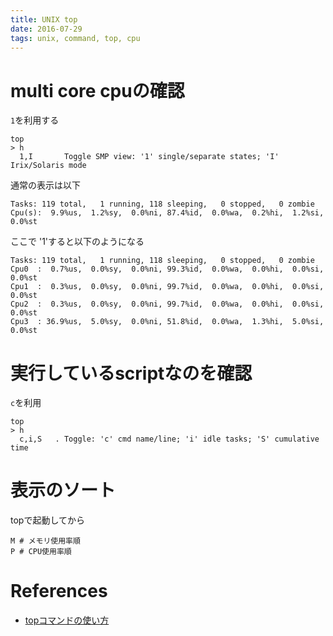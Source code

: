 ```yaml
---
title: UNIX top
date: 2016-07-29
tags: unix, command, top, cpu
---
```



# multi core cpuの確認

`1`を利用する

```
top
> h
  1,I       Toggle SMP view: '1' single/separate states; 'I' Irix/Solaris mode
```

通常の表示は以下

```
Tasks: 119 total,   1 running, 118 sleeping,   0 stopped,   0 zombie
Cpu(s):  9.9%us,  1.2%sy,  0.0%ni, 87.4%id,  0.0%wa,  0.2%hi,  1.2%si,  0.0%st
```

ここで '1'すると以下のようになる

```
Tasks: 119 total,   1 running, 118 sleeping,   0 stopped,   0 zombie
Cpu0  :  0.7%us,  0.0%sy,  0.0%ni, 99.3%id,  0.0%wa,  0.0%hi,  0.0%si,  0.0%st
Cpu1  :  0.3%us,  0.0%sy,  0.0%ni, 99.7%id,  0.0%wa,  0.0%hi,  0.0%si,  0.0%st
Cpu2  :  0.3%us,  0.0%sy,  0.0%ni, 99.7%id,  0.0%wa,  0.0%hi,  0.0%si,  0.0%st
Cpu3  : 36.9%us,  5.0%sy,  0.0%ni, 51.8%id,  0.0%wa,  1.3%hi,  5.0%si,  0.0%st
```

# 実行しているscriptなのを確認

`c`を利用

```
top
> h
  c,i,S   . Toggle: 'c' cmd name/line; 'i' idle tasks; 'S' cumulative time
```

# 表示のソート

topで起動してから

```
M # メモリ使用率順
P # CPU使用率順
```


# References

+ [topコマンドの使い方](http://qiita.com/k0kubun/items/7368c323d90f24a00c2f)
